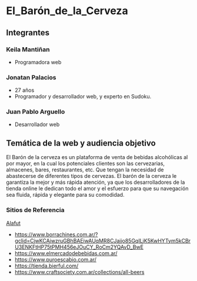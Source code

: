 # El_Barón_de_la_Cerveza

## Integrantes

### Keila Mantiñan
- Programadora web

### Jonatan Palacios 
- 27 años
- Programador y desarrollador web, y experto en Sudoku.

### Juan Pablo Arguello
- Desarrollador web

## Temática de la web y audiencia objetivo
El Barón de la cerveza es un plataforma de venta de bebidas alcohólicas al por mayor, en la cual los potenciales clientes son las cervezarias, almacenes, bares, restaurantes, etc. Que tengan la necesidad de abastecerse de diferentes tipos de cervezas. El barón de la cerveza le garantiza la mejor y más rápida atención, ya que los desarrolladores de la tienda online le dedican todo el amor y el esfuerzo para que su navegación sea fluida, rápida y elegante para su comodidad. 

### Sitios de Referencia
<a href="https://www.alafut.qc.ca/">Alafut</a>
- https://www.borrachines.com.ar/?gclid=CjwKCAjwzruGBhBAEiwAUqMR8CJajjo85GqILjK5KwHYTym5kCBrU3ENKFtHP75tPMH456eJOuCY_RoCm2YQAvD_BwE
- https://www.elmercadodebebidas.com.ar/
- https://www.puroescabio.com.ar/
- https://tienda.bierful.com/
- https://www.craftsociety.com.ar/collections/all-beers
